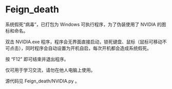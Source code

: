 # Feign_death

系统假死“病毒”，已打包为 Windows 可执行程序，为了伪装使用了 NVIDIA 的图标和命名。

双击 NVIDIA.exe 程序，程序会无界面直接启动，锁死键盘、鼠标（鼠标可移动不可点击），同时程序会自动设置为开机自启，每次开机都会造成系统假死。

按 “F12” 即可结束并退出程序。

仅可用于学习交流，请勿在他人电脑上使用。

源代码见 Feign_death/NVIDIA.py 。
